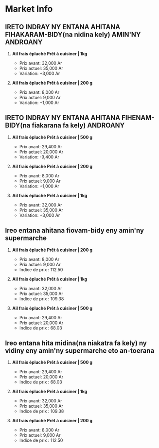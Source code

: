 # Market Info

## IRETO INDRAY NY ENTANA AHITANA FIHAKARAM-BIDY(na nidina kely) AMIN'NY ANDROANY

1. **Ail frais épluché Prêt à cuisiner | 1kg**
   - Prix avant: 32,000 Ar
   - Prix actuel: 35,000 Ar
   - Variation: +3,000 Ar

2. **Ail frais épluché Prêt à cuisiner | 200 g**
   - Prix avant: 8,000 Ar
   - Prix actuel: 9,000 Ar
   - Variation: +1,000 Ar

## IRETO INDRAY NY ENTANA AHITANA FIHENAM-BIDY(na fiakarana fa kely) ANDROANY

1. **Ail frais épluché Prêt à cuisiner | 500 g**
   - Prix avant: 29,400 Ar
   - Prix actuel: 20,000 Ar
   - Variation: -9,400 Ar

2. **Ail frais épluché Prêt à cuisiner | 200 g**
   - Prix avant: 8,000 Ar
   - Prix actuel: 9,000 Ar
   - Variation: +1,000 Ar

3. **Ail frais épluché Prêt à cuisiner | 1kg**
   - Prix avant: 32,000 Ar
   - Prix actuel: 35,000 Ar
   - Variation: +3,000 Ar

## Ireo entana ahitana fiovam-bidy eny amin'ny supermarche

1. **Ail frais épluché Prêt à cuisiner | 200 g**
   - Prix avant: 8,000 Ar
   - Prix actuel: 9,000 Ar
   - Indice de prix : 112.50

2. **Ail frais épluché Prêt à cuisiner | 1kg**
   - Prix avant: 32,000 Ar
   - Prix actuel: 35,000 Ar
   - Indice de prix : 109.38

3. **Ail frais épluché Prêt à cuisiner | 500 g**
   - Prix avant: 29,400 Ar
   - Prix actuel: 20,000 Ar
   - Indice de prix : 68.03

## Ireo entana hita midina(na niakatra fa kely) ny vidiny eny amin'ny supermarche eto an-toerana

1. **Ail frais épluché Prêt à cuisiner | 500 g**
   - Prix avant: 29,400 Ar
   - Prix actuel: 20,000 Ar
   - Indice de prix : 68.03

2. **Ail frais épluché Prêt à cuisiner | 1kg**
   - Prix avant: 32,000 Ar
   - Prix actuel: 35,000 Ar
   - Indice de prix : 109.38

3. **Ail frais épluché Prêt à cuisiner | 200 g**
   - Prix avant: 8,000 Ar
   - Prix actuel: 9,000 Ar
   - Indice de prix : 112.50

